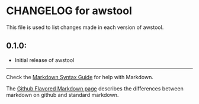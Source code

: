 # CHANGELOG for awstool

This file is used to list changes made in each version of awstool.

## 0.1.0:

* Initial release of awstool

- - -
Check the [Markdown Syntax Guide](http://daringfireball.net/projects/markdown/syntax) for help with Markdown.

The [Github Flavored Markdown page](http://github.github.com/github-flavored-markdown/) describes the differences between markdown on github and standard markdown.
